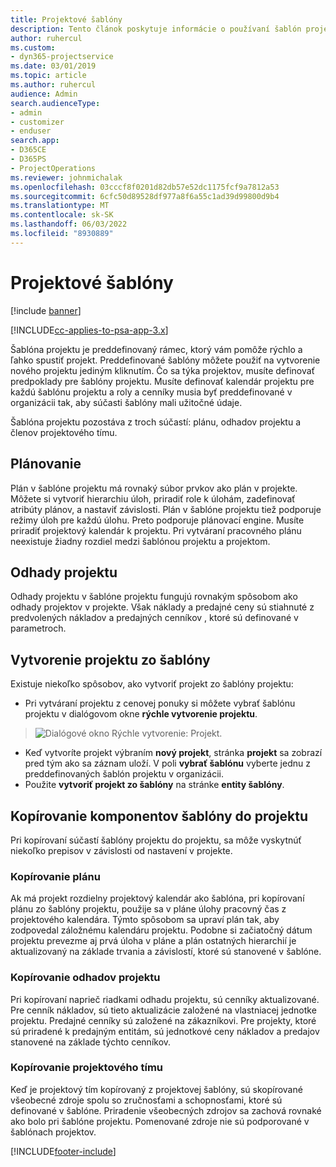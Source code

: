 ```yaml
---
title: Projektové šablóny
description: Tento článok poskytuje informácie o používaní šablón projektov na rýchle nastavenie projektu.
author: ruhercul
ms.custom:
- dyn365-projectservice
ms.date: 03/01/2019
ms.topic: article
ms.author: ruhercul
audience: Admin
search.audienceType:
- admin
- customizer
- enduser
search.app:
- D365CE
- D365PS
- ProjectOperations
ms.reviewer: johnmichalak
ms.openlocfilehash: 03cccf8f0201d82db57e52dc1175fcf9a7812a53
ms.sourcegitcommit: 6cfc50d89528df977a8f6a55c1ad39d99800d9b4
ms.translationtype: MT
ms.contentlocale: sk-SK
ms.lasthandoff: 06/03/2022
ms.locfileid: "8930889"
---
```

# <a name="project-templates"></a>Projektové šablóny 

[!include [banner](../includes/psa-now-project-operations.md)]

[!INCLUDE[cc-applies-to-psa-app-3.x](../includes/cc-applies-to-psa-app-3x.md)]

Šablóna projektu je preddefinovaný rámec, ktorý vám pomôže rýchlo a ľahko spustiť projekt. Preddefinované šablóny môžete použiť na vytvorenie nového projektu jediným kliknutím. Čo sa týka projektov, musíte definovať predpoklady pre šablóny projektu. Musíte definovať kalendár projektu pre každú šablónu projektu a roly a cenníky musia byť preddefinované v organizácii tak, aby súčasti šablóny mali užitočné údaje.

Šablóna projektu pozostáva z troch súčastí: plánu, odhadov projektu a členov projektového tímu.

## <a name="schedule"></a>Plánovanie

Plán v šablóne projektu má rovnaký súbor prvkov ako plán v projekte. Môžete si vytvoriť hierarchiu úloh, priradiť role k úlohám, zadefinovať atribúty plánov, a nastaviť závislosti. Plán v šablóne projektu tiež podporuje režimy úloh pre každú úlohu. Preto podporuje plánovací engine. Musíte priradiť projektový kalendár k projektu. Pri vytváraní pracovného plánu neexistuje žiadny rozdiel medzi šablónou projektu a projektom.

## <a name="project-estimates"></a>Odhady projektu

Odhady projektu v šablóne projektu fungujú rovnakým spôsobom ako odhady projektov v projekte. Však náklady a predajné ceny sú stiahnuté z predvolených nákladov a predajných cenníkov , ktoré sú definované v parametroch.

## <a name="creating-a-project-from-a-template"></a>Vytvorenie projektu zo šablóny
 
Existuje niekoľko spôsobov, ako vytvoriť projekt zo šablóny projektu:

- Pri vytváraní projektu z cenovej ponuky si môžete vybrať šablónu projektu v dialógovom okne **rýchle vytvorenie projektu**.

> ![Dialógové okno Rýchle vytvorenie: Projekt.](media/project-11.png)

- Keď vytvoríte projekt výbraním **nový projekt**, stránka **projekt** sa zobrazí pred tým ako sa záznam uloží. V poli **vybrať šablónu** vyberte jednu z preddefinovaných šablón projektu v organizácii.
- Použite **vytvoriť projekt zo šablóny** na stránke **entity šablóny**.

## <a name="copying-components-of-template-to-project"></a>Kopírovanie komponentov šablóny do projektu

Pri kopírovaní súčastí šablóny projektu do projektu, sa môže vyskytnúť niekoľko prepisov v závislosti od nastavení v projekte.

### <a name="copying-the-schedule"></a>Kopírovanie plánu

Ak má projekt rozdielny projektový kalendár ako šablóna, pri kopírovaní plánu zo šablóny projektu, použije sa v pláne úlohy pracovný čas z projektového kalendára. Týmto spôsobom sa upraví plán tak, aby zodpovedal záložnému kalendáru projektu. Podobne si začiatočný dátum projektu prevezme aj prvá úloha v pláne a plán ostatných hierarchií je aktualizovaný na základe trvania a závislostí, ktoré sú stanovené v šablóne. 

### <a name="copying-project-estimates"></a>Kopírovanie odhadov projektu 

Pri kopírovaní naprieč riadkami odhadu projektu, sú cenníky aktualizované. Pre cenník nákladov, sú tieto aktualizácie založené na vlastniacej jednotke projektu. Predajné cenníky sú založené na zákazníkovi. Pre projekty, ktoré sú priradené k predajným entitám, sú jednotkové ceny nákladov a predajov stanovené na základe týchto cenníkov.

### <a name="copying-a-project-team"></a>Kopírovanie projektového tímu

Keď je projektový tím kopírovaný z projektovej šablóny, sú skopírované všeobecné zdroje spolu so zručnosťami a schopnosťami, ktoré sú definované v šablóne. Priradenie všeobecných zdrojov sa zachová rovnaké ako bolo pri šablóne projektu. Pomenované zdroje nie sú podporované v šablónach projektov.


[!INCLUDE[footer-include](../includes/footer-banner.md)]
